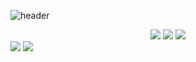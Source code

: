 ![header](https://capsule-render.vercel.app/api?type=waving&color=gradient&height=300&section=header&text=Yerin%Kim&fontSize=90)
<center>
<img src="https://img.shields.io/badge/Java-9999FF?style=for-the-badge&logo=Java&logoColor=black">
<img src="https://img.shields.io/badge/Spring-FF61F6?style=for-the-badge&logo=Spring&logoColor=black">
<img src="https://img.shields.io/badge/MySQL-#8BC0D0?style=for-the-badge&logo=MySQL&logoColor=black">
 </center>
<img src="https://img.shields.io/badge/표시할이름-색상?style=for-the-badge&logo=기술스택아이콘&logoColor=white">
<img src="https://img.shields.io/badge/표시할이름-색상?style=for-the-badge&logo=기술스택아이콘&logoColor=white">
<!--
**yerin1198/yerin1198** is a ✨ _special_ ✨ repository because its `README.md` (this file) appears on your GitHub profile.

Here are some ideas to get you started:

- 🔭 I’m currently working on ...
- 🌱 I’m currently learning ...
- 👯 I’m looking to collaborate on ...
- 🤔 I’m looking for help with ...
- 💬 Ask me about ...
- 📫 How to reach me: ...
- 😄 Pronouns: ...
- ⚡ Fun fact: ...
-->
![Anurag's GitHub stats](https://github-readme-stats.vercel.app/api?username=yerin1198&theme=synthwave&show_icons=true)
